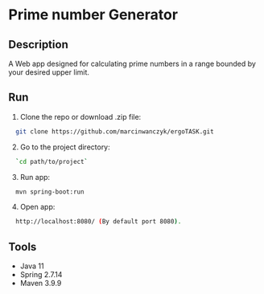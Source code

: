
# Prime number Generator

## Description
A Web app designed for calculating prime numbers in a range bounded by your desired upper limit.

## Run
1. Clone the repo or download .zip file:

```bash
  git clone https://github.com/marcinwanczyk/ergoTASK.git
```

2. Go to the project directory:

```bash
  `cd path/to/project`
```

3. Run app:

```bash
  mvn spring-boot:run
```

4. Open app:

```bash
  http://localhost:8080/ (By default port 8080).
```

## Tools
- Java 11
- Spring 2.7.14
- Maven 3.9.9



